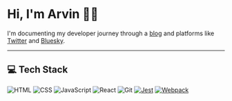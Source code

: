 # Hi, I'm Arvin 👋🏻

I'm documenting my developer journey through a [blog](https://blog.arvingarcia.com/) and platforms like [Twitter](https://x.com/arvingarciabtw) and [Bluesky](https://bsky.app/profile/arvingarciabtw.bsky.social).

---
## 💻 Tech Stack
![HTML](https://img.shields.io/badge/HTML-%23E34F26.svg?style=flat&logo=html5&logoColor=white)
![CSS](https://img.shields.io/badge/CSS-%231572B6.svg?style=flat&logo=css&logoColor=white)
![JavaScript](https://img.shields.io/badge/JavaScript-%23323330.svg?style=flat&logo=javascript&logoColor=%23F7DF1E)
![React](https://img.shields.io/badge/React-%2320232a.svg?style=flat&logo=react&logoColor=%2361DAFB)
![Git](https://img.shields.io/badge/Git-%23F05033.svg?style=flat&logo=git&logoColor=white)
[![Jest](https://img.shields.io/badge/Jest-C21325?logo=jest&logoColor=fff)](#)
[![Webpack](https://img.shields.io/badge/Webpack-24C8D8?logo=webpack&logoColor=fff)](#)
